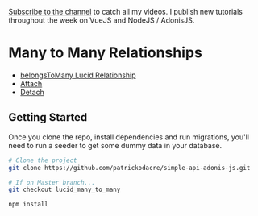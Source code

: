 [Subscribe to the channel](https://www.youtube.com/channel/UCF5w1QdWroWOoxxXMgp88AQ?sub_confirmation=1) to catch all my videos. I publish new tutorials throughout the week on VueJS and NodeJS / AdonisJS.

# Many to Many Relationships

* [belongsToMany Lucid Relationship](http://adonisjs.com/docs/4.0/relationships#_belongs_to_many)
* [Attach](http://adonisjs.com/docs/4.0/relationships#_attach)
* [Detach](http://adonisjs.com/docs/4.0/relationships#_detach)

## Getting Started

Once you clone the repo, install dependencies and run migrations, you'll need to run a seeder to get some dummy data in your database.

```bash
# Clone the project
git clone https://github.com/patrickodacre/simple-api-adonis-js.git

# If on Master branch...
git checkout lucid_many_to_many

npm install
```
